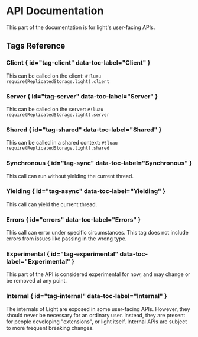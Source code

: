 # API Documentation

This part of the documentation is for light's user-facing APIs.

## Tags Reference

### <span class="md-tag md-tag-icon md-tag--client">Client</span> { id="tag-client" data-toc-label="Client" }

This can be called on the client: `#!luau require(ReplicatedStorage.light).client`

### <span class="md-tag md-tag-icon md-tag--server">Server</span> { id="tag-server" data-toc-label="Server" }

This can be called on the server: `#!luau require(ReplicatedStorage.light).server`

### <span class="md-tag md-tag-icon md-tag--shared">Shared</span> { id="tag-shared" data-toc-label="Shared" }

This can be called in a shared context: `#!luau require(ReplicatedStorage.light).shared`

### <span class="md-tag md-tag-icon md-tag--sync">Synchronous</span> { id="tag-sync" data-toc-label="Synchronous" }

This call can run without yielding the current thread.

### <span class="md-tag md-tag-icon md-tag--async">Yielding</span> { id="tag-async" data-toc-label="Yielding" }

This call can yield the current thread.

### <span class="md-tag md-tag-icon md-tag--errors">Errors</span> { id="errors" data-toc-label="Errors" }

This call can error under specific circumstances. This tag does not include errors from issues like passing in the wrong
type.

### <span class="md-tag md-tag-icon md-tag--experimental">Experimental</span> { id="tag-experimental" data-toc-label="Experimental" }

This part of the API is considered experimental for now, and may change or be removed at any point.

### <span class="md-tag md-tag-icon md-tag--internal">Internal</span> { id="tag-internal" data-toc-label="Internal" }

The internals of Light are exposed in some user-facing APIs. However, they should never be necessary for an ordinary
user. Instead, they are present for people developing "extensions", or light itself. Internal APIs are subject to more
frequent breaking changes.
